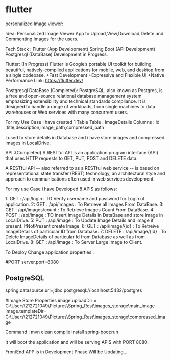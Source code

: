 # flutter
personalized Image viewer:

Idea: Personalized Image Viewer App to Upload,View,Download,Delete and Commenting Images for the users.

Tech Stack : 
            Flutter (App Development)
            Spring Boot (API Development)
            Postgresql (DataBase)
Development in Progress.

Flutter: (In Progress)
Flutter is Google’s portable UI toolkit for building beautiful, natively-compiled applications for mobile, web, and desktop from a single codebase.
+Fast Development
+Expressive and Flexible UI
+Native Performance
Link: https://flutter.dev/


Postgresql DataBase (Completed):
PostgreSQL, also known as Postgres, is a free and open-source relational database management system emphasizing extensibility and technical standards compliance. It is designed to handle a range of workloads, from single machines to data warehouses or Web services with many concurrent users.

For my Use Case i have created 1 Table
Table : ImageDetails
Columns : id ,title,description,image_path,compressed_path

I used to store details in Database and i have store images and compressed images in LocalDrive. 


API :(Completed)
A RESTful API is an application program interface (API) that uses HTTP requests to GET, PUT, POST and DELETE data.

A RESTful API -- also referred to as a RESTful web service -- is based on representational state transfer (REST) technology, an architectural style and approach to communications often used in web services development.

For my use Case i have Developed 8 APIS as follows:

1: GET : /api/login : TO Verify username and password for Login of application.
2: GET : /api/images : To Retrieve all images From DataBase.
3: GET : /api/images/count : To Retrieve Images Count From DataBase.
4: POST : /api/image : TO insert Image Details in DataBase and store image in LocalDrive.
5: PUT : /api/image : To Update Image Details and image if present. IfNotPresent create Image.
6: GET : /api/image/{id} : To Retreive ImageDetails of particular ID from Database.
7: DELETE : /api/image/{id} : To Delete ImageDetails of particular Id from Database as well as from LocalDrive.
8: GET : /api/image : To Server Large Image to Client.


To Deploy Change application properties :

#PORT
server.port=8080
## PostgreSQL
spring.datasource.url=jdbc:postgresql://localhost:5432/postgres

#Image Store Properties
image.uploadDir = C:\\Users\\212721049\\Pictures\\Spring_Rest\\images_storage\\main_image
image.templateDir= C:\\Users\\212721049\\Pictures\\Spring_Rest\\images_storage\\compressed_image

Command : mvn clean compile install spring-boot:run

It will boot the application and will be serving APIS with PORT 8080.


FrontEnd APP is in Development Phase.Will be Updating....        
